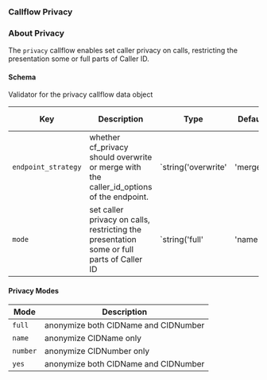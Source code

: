 ### Callflow Privacy

### About Privacy

The `privacy` callflow enables set caller privacy on calls, restricting the presentation some or full parts of Caller ID.

#### Schema

Validator for the privacy callflow data object



Key | Description | Type | Default | Required | Support Level
--- | ----------- | ---- | ------- | -------- | -------------
`endpoint_strategy` | whether cf_privacy should overwrite or merge with the caller_id_options of the endpoint. | `string('overwrite' | 'merge')` | `overwrite` | `false` |  
`mode` | set caller privacy on calls, restricting the presentation some or full parts of Caller ID | `string('full' | 'name' | 'number' | 'yes')` | `full` | `false` |  






#### Privacy Modes

Mode | Description
---- | -----------
`full` | anonymize both CIDName and CIDNumber
`name` | anonymize CIDName only
`number` | anonymize CIDNumber only
`yes` | anonymize both CIDName and CIDNumber
